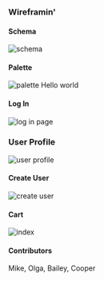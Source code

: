 ### Wireframin'
#### Schema
![schema](https://content.screencast.com/users/dionew1/folders/Jing/media/9fe2493a-c952-4179-ae3e-ffeeebe9cc80/00000063.png)
#### Palette
![palette](http://g.recordit.co/Vs3VezqItS.gif)
Hello world
#### Log In
![log in page](http://g.recordit.co/maALdkuAtt.gif)
### User Profile
![user profile](http://g.recordit.co/gZHJedkQpg.gif)
#### Create User
![create user](http://g.recordit.co/gMVQ5COCtG.gif)
#### Cart
![index](http://g.recordit.co/YqznDMGdhY.gif)
#### Contributors
Mike, Olga, Bailey, Cooper